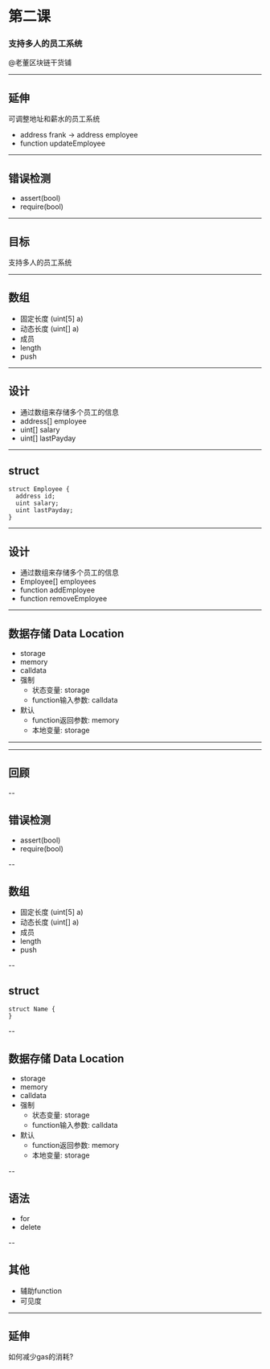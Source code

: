 # 第二课

### 支持多人的员工系统

@老董区块链干货铺

---

## 延伸

可调整地址和薪水的员工系统

* address frank -> address employee <!-- .element: class="fragment" -->
* function updateEmployee <!-- .element: class="fragment" -->

---

## 错误检测

* assert(bool)
* require(bool)

---

## 目标

支持多人的员工系统

---

## 数组

* 固定长度 (uint[5] a) <!-- .element: class="fragment" -->
* 动态长度 (uint[] a) <!-- .element: class="fragment" -->
* 成员 <!-- .element: class="fragment" -->
 * length <!-- .element: class="fragment" -->
 * push <!-- .element: class="fragment" -->

---

## 设计

 * 通过数组来存储多个员工的信息
  * address[] employee <!-- .element: class="fragment" -->
  * uint[] salary <!-- .element: class="fragment" -->
  * uint[] lastPayday <!-- .element: class="fragment" -->

---

## struct

```
struct Employee {
  address id;
  uint salary;
  uint lastPayday;
}
```

---

## 设计

 * 通过数组来存储多个员工的信息
  * Employee[] employees <!-- .element: class="fragment" -->
  * function addEmployee <!-- .element: class="fragment" -->
  * function removeEmployee <!-- .element: class="fragment" -->

---

## 数据存储 Data Location

* storage
* memory
* calldata
* 强制 <!-- .element: class="fragment" -->
  * 状态变量: storage <!-- .element: class="fragment" -->
  * function输入参数: calldata <!-- .element: class="fragment" -->
* 默认 <!-- .element: class="fragment" -->
  * function返回参数: memory <!-- .element: class="fragment" -->
  * 本地变量: storage <!-- .element: class="fragment" -->

---

---

## 回顾

--

## 错误检测

* assert(bool)
* require(bool)

--

## 数组

* 固定长度 (uint[5] a)
* 动态长度 (uint[] a)
* 成员
 * length
 * push

--

## struct

```
struct Name {
}
```

--

## 数据存储 Data Location

* storage
* memory
* calldata
* 强制
  * 状态变量: storage
  * function输入参数: calldata
* 默认
  * function返回参数: memory
  * 本地变量: storage

--

## 语法

* for
* delete

--

## 其他

* 辅助function
* 可见度

---

## 延伸

如何减少gas的消耗?